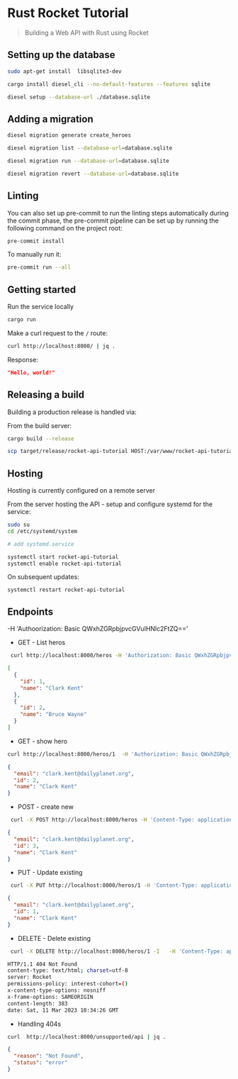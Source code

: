 # Rust Rocket Tutorial

> Building a Web API with Rust using Rocket

## Setting up the database

```bash
sudo apt-get install  libsqlite3-dev

cargo install diesel_cli --no-default-features --features sqlite

diesel setup --database-url ./database.sqlite
```

## Adding a migration

```bash
diesel migration generate create_heroes

diesel migration list --database-url=database.sqlite

diesel migration run --database-url=database.sqlite

diesel migration revert --database-url=database.sqlite
```

## Linting

You can also set up pre-commit to run the linting steps automatically during the commit phase, the pre-commit pipeline can be set up by running the following command on the project root:

```bash
pre-commit install
```

To manually run it:

```bash
pre-commit run --all
```

## Getting started

Run the service locally

```bash
cargo run
```

Make a curl request to the `/` route:

```bash
curl http://localhost:8000/ | jq .
```

Response:

```json
"Hello, world!"
```

## Releasing a build

Building a production release is handled via:

From the build server:

```bash
cargo build --release

scp target/release/rocket-api-tutorial HOST:/var/www/rocket-api-tutorial
```

## Hosting

Hosting is currently configured on a remote server

From the server hosting the API - setup and configure systemd for the service:

```bash
sudo su
cd /etc/systemd/system

# add systemd.service

systemctl start rocket-api-tutorial
systemctl enable rocket-api-tutorial
```

On subsequent updates:

```aaa
systemctl restart rocket-api-tutorial
```

## Endpoints

-H 'Authoorization: Basic QWxhZGRpbjpvcGVuIHNlc2FtZQ=='

- GET - List heros

```bash
 curl http://localhost:8000/heros -H 'Authorization: Basic QWxhZGRpbjpvcGVuIHNlc2FtZQ==' | jq .
```

```json
[
  {
    "id": 1,
    "name": "Clark Kent"
  },
  {
    "id": 2,
    "name": "Bruce Wayne"
  }
]
```

- GET - show hero

```bash
curl http://localhost:8000/heros/1  -H 'Authorization: Basic QWxhZGRpbjpvcGVuIHNlc2FtZQ==' | jq .
```

```json
{
  "email": "clark.kent@dailyplanet.org",
  "id": 2,
  "name": "Clark Kent"
}
```

- POST - create new

```bash
 curl -X POST http://localhost:8000/heros -H 'Content-Type: application/json'  -H 'Authorization: Basic QWxhZGRpbjpvcGVuIHNlc2FtZQ==' -d '{"name": "Clark Kent", "email": "clark.kent@dailyplanet.org"}' | jq .
```

```json
{
  "email": "clark.kent@dailyplanet.org",
  "id": 3,
  "name": "Clark Kent"
}
```

- PUT - Update existing

```bash
 curl -X PUT http://localhost:8000/heros/1 -H 'Content-Type: application/json'  -H 'Authorization: Basic QWxhZGRpbjpvcGVuIHNlc2FtZQ==' -d '{"name": "Clark J Kent", "email": "clark.j.kent@dailyplanet.org"}'  | jq .
```

```json
{
  "email": "clark.kent@dailyplanet.org",
  "id": 1,
  "name": "Clark Kent"
}
```

- DELETE - Delete existing

```bash
 curl -X DELETE http://localhost:8000/heros/1 -I   -H 'Content-Type: application/json'  -H 'Authorization: Basic QWxhZGRpbjpvcGVuIHNlc2FtZQ=='
```

```bash
HTTP/1.1 404 Not Found
content-type: text/html; charset=utf-8
server: Rocket
permissions-policy: interest-cohort=()
x-content-type-options: nosniff
x-frame-options: SAMEORIGIN
content-length: 383
date: Sat, 11 Mar 2023 10:34:26 GMT

```

- Handling 404s

```bash
curl  http://localhost:8000/unsupported/api | jq .
```

```json
{
  "reason": "Not Found",
  "status": "error"
}
```
